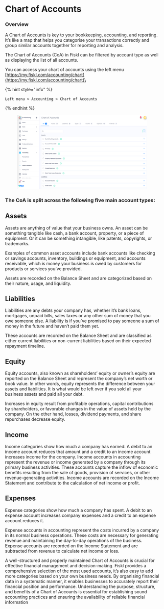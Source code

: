 # Chart of Accounts

### Overview <a href="#kbsection0" id="kbsection0"></a>

A Chart of Accounts is key to your bookkeeping, accounting, and reporting. It’s like a map that helps you categorise your transactions correctly and group similar accounts together for reporting and analysis.

The Chart of Accounts (CoA) in Fiskl can be filtered by account type as well as displaying the list of all accounts.

You can access your chart of accounts using the left menu [https://my.fiskl.com/accounting/chart](https://my.fiskl.com/accounting/chart)\


{% hint style="info" %}
```
Left menu > Accounting > Chart of Accounts
```
{% endhint %}

<figure><img src="../../.gitbook/assets/coa.png" alt="Chart of Accounts"><figcaption></figcaption></figure>

### The CoA is split across the following five main account types:

## **Assets**

Assets are anything of value that your business owns. An asset can be something tangible like cash, a bank account, property, or a piece of equipment. Or it can be something intangible, like patents, copyrights, or trademarks.

Examples of common asset accounts include bank accounts like checking or savings accounts, inventory, buildings or equipment, and accounts receivable, which is money your business is owed by customers for products or services you’ve provided.

Assets are recorded on the Balance Sheet and are categorized based on their nature, usage, and liquidity.

## **Liabilities**

Liabilities are any debts your company has, whether it’s bank loans, mortgages, unpaid bills, sales taxes or any other sum of money that you owe someone else. A liability is if you’ve promised to pay someone a sum of money in the future and haven’t paid them yet.

These accounts are recorded on the Balance Sheet and are classified as either current liabilities or non-current liabilities based on their expected repayment timeline.

## **Equity**

Equity accounts, also known as shareholders’ equity or owner’s equity are reported on the Balance Sheet and represent the company’s net worth or book value. In other words, equity represents the difference between your assets and liabilities. It is what would be left over if you sold all your business assets and paid all your debt.

Increases in equity result from profitable operations, capital contributions by shareholders, or favorable changes in the value of assets held by the company. On the other hand, losses, dividend payments, and share repurchases decrease equity.

## **Income**

Income categories show how much a company has earned. A debit to an income account reduces that amount and a credit to an income account increases income for the company. Income accounts in accounting represent the revenue or income generated by a company through its primary business activities. These accounts capture the inflow of economic benefits resulting from the sale of goods, provision of services, or other revenue-generating activities. Income accounts are recorded on the Income Statement and contribute to the calculation of net income or profit.

## **Expenses**

Expense categories show how much a company has spent. A debit to an expense account increases company expenses and a credit to an expense account reduces it.

Expense accounts in accounting represent the costs incurred by a company in its normal business operations. These costs are necessary for generating revenue and maintaining the day-to-day operations of the business. Expense accounts are recorded on the Income Statement and are subtracted from revenue to calculate net income or loss.

A well-structured and properly maintained Chart of Accounts is crucial for effective financial management and decision-making. Fiskl provides a comprehensive selection of the most used accounts, it’s also easy to add more categories based on your own business needs. By organising financial data in a systematic manner, it enables businesses to accurately report their financial position and performance. Understanding the purpose, structure, and benefits of a Chart of Accounts is essential for establishing sound accounting practices and ensuring the availability of reliable financial information
